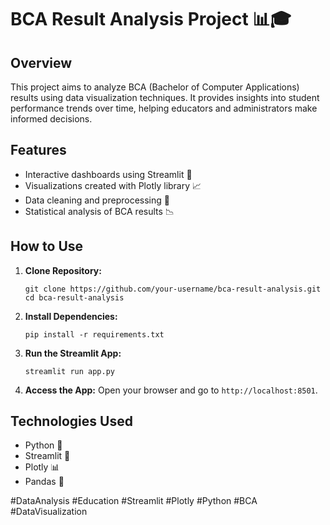 # BCA Result Analysis Project 📊🎓

## Overview
This project aims to analyze BCA (Bachelor of Computer Applications) results using data visualization techniques. It provides insights into student performance trends over time, helping educators and administrators make informed decisions.

## Features
- Interactive dashboards using Streamlit 🚀
- Visualizations created with Plotly library 📈
- Data cleaning and preprocessing 🧹
- Statistical analysis of BCA results 📉

## How to Use
1. **Clone Repository:**
   ```
   git clone https://github.com/your-username/bca-result-analysis.git
   cd bca-result-analysis
   ```

2. **Install Dependencies:**
   ```
   pip install -r requirements.txt
   ```

3. **Run the Streamlit App:**
   ```
   streamlit run app.py
   ```

4. **Access the App:**
   Open your browser and go to `http://localhost:8501`.

## Technologies Used
- Python 🐍
- Streamlit 🌟
- Plotly 📊
- Pandas 🐼

 #DataAnalysis #Education #Streamlit #Plotly #Python #BCA #DataVisualization
